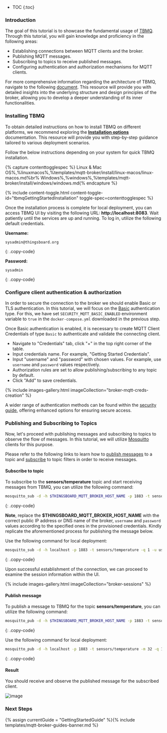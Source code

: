 
* TOC
{:toc}

### Introduction

The goal of this tutorial is to showcase the fundamental usage of [TBMQ](/docs/mqtt-broker/getting-started-guides/what-is-thingsboard-mqtt-broker/). 
Through this tutorial, you will gain knowledge and proficiency in the following areas:

* Establishing connections between MQTT clients and the broker.
* Publishing MQTT messages.
* Subscribing to topics to receive published messages.
* Configuring authentication and authorization mechanisms for MQTT clients.

For more comprehensive information regarding the architecture of TBMQ, navigate to the following [document](/docs/mqtt-broker/architecture/).
This resource will provide you with detailed insights into the underlying structure and design principles of the broker,
allowing you to develop a deeper understanding of its inner functionalities.

### Installing TBMQ

To obtain detailed instructions on how to install TBMQ on different platforms, we recommend exploring the
[**Installation options**](/docs/mqtt-broker/install/installation-options) documentation. 
This resource will provide you with step-by-step guidance tailored to various deployment scenarios.

Follow the below instructions depending on your system for quick TBMQ installation.

{% capture contenttogglespec %}
Linux & Mac OS%,%linuxmacos%,%templates/mqtt-broker/install/linux-macos/linux-macos.md%br%
Windows%,%windows%,%templates/mqtt-broker/install/windows/windows.md{% endcapture %}

{% include content-toggle.html content-toggle-id="tbmqGettingStartedInstallation" toggle-spec=contenttogglespec %}

Once the installation process is complete for local deployment, you can access TBMQ UI by visiting the following URL: **http://localhost:8083**. 
Wait patiently until the services are up and running. To log in, utilize the following default credentials.

**Username:**
```text
sysadmin@thingsboard.org
```
{: .copy-code}

**Password:**
```text
sysadmin
```
{: .copy-code}

### Configure client authentication & authorization

In order to secure the connection to the broker we should enable Basic or TLS authentication.
In this tutorial, we will focus on the [Basic](/docs/mqtt-broker/security/#basic-authentication) authentication type.
For this, we have set `SECURITY_MQTT_BASIC_ENABLED` environment variable to `true` in the `docker-compose.yml` downloaded in the previous step.

Once Basic authentication is enabled, it is necessary to create MQTT Client Credentials of type `Basic` to authenticate and validate the connecting client.

* Navigate to "Credentials" tab, click "+" in the top right corner of the table.
* Input credentials name. For example, "Getting Started Credentials".
* Input "username" and "password" with chosen values. For example, use `username` and `password` values respectively.
* Authorization rules are set to allow publishing/subscribing to any topic by default.
* Click "Add" to save credentials.

{% include images-gallery.html imageCollection="broker-mqtt-creds-creation" %}

A wider range of authentication methods can be found within the [security guide](/docs/mqtt-broker/security/), offering enhanced options for ensuring secure access.

### Publishing and Subscribing to Topics

Now, let's proceed with publishing messages and subscribing to topics to observe the flow of messages. In this tutorial, 
we will utilize [Mosquitto](https://mosquitto.org/) clients for this purpose. 

Please refer to the following links to learn how to [publish messages](https://mosquitto.org/man/mosquitto_pub-1.html) to a topic and
[subscribe](https://mosquitto.org/man/mosquitto_sub-1.html) to topic filters in order to receive messages.

#### Subscribe to topic

To subscribe to the **sensors/temperature** topic and start receiving messages from TBMQ, you can utilize the following command:

```bash
mosquitto_sub -d -h $THINGSBOARD_MQTT_BROKER_HOST_NAME -p 1883 -t sensors/temperature -q 1 -u username -P password -i tbmq_dev
```
{: .copy-code}

**Note**, replace the **$THINGSBOARD_MQTT_BROKER_HOST_NAME** with the correct public IP address or DNS name of the broker, 
`username` and `password` values according to the specified ones in the provisioned credentials.
Kindly replicate the aforementioned process for publishing the message below.

Use the following command for local deployment:
```bash
mosquitto_sub -d -h localhost -p 1883 -t sensors/temperature -q 1 -u username -P password -i tbmq_dev
```
{: .copy-code}

Upon successful establishment of the connection, we can proceed to examine the session information within the UI.

{% include images-gallery.html imageCollection="broker-sessions" %}

#### Publish message

To publish a message to TBMQ for the topic **sensors/temperature**, you can utilize the following command:

```bash
mosquitto_pub -d -h $THINGSBOARD_MQTT_BROKER_HOST_NAME -p 1883 -t sensors/temperature -m 32 -q 1 -u username -P password
```
{: .copy-code}

Use the following command for local deployment:
```bash
mosquitto_pub -d -h localhost -p 1883 -t sensors/temperature -m 32 -q 1 -u username -P password
```
{: .copy-code}

#### Result

You should receive and observe the published message for the subscribed client.

![image](https://img.tbqa.cloud/mqtt-broker/getting-started/broker-pub-sub.png)

### Next Steps

{% assign currentGuide = "GettingStartedGuide" %}{% include templates/mqtt-broker-guides-banner.md %}
